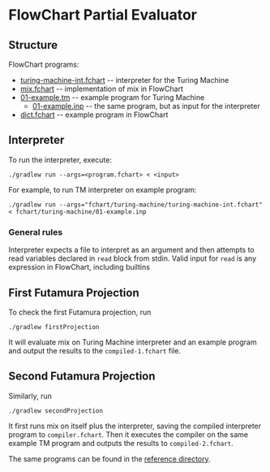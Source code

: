 # FlowChart Partial Evaluator

## Structure 
FlowChart programs:
- [turing-machine-int.fchart](fchart/turing-machine/turing-machine-int.fchart) -- interpreter for the Turing Machine
- [mix.fchart](fchart/mix.fchart) -- implementation of mix in FlowChart
- [01-example.tm](fchart/turing-machine/01-example.tm) -- example program for Turing Machine
  - [01-example.inp](fchart/turing-machine/01-example.inp) -- the same program, but as input for the interpreter
- [dict.fchart](fchart/dict.fchart) -- example program in FlowChart

## Interpreter 

To run the interpreter, execute:
```
./gradlew run --args=<program.fchart> < <input>
```

For example, to run TM interpreter on example program:
```
./gradlew run --args="fchart/turing-machine/turing-machine-int.fchart" < fchart/turing-machine/01-example.inp
```

### General rules 
Interpreter expects a file to interpret as an argument and then attempts to read variables declared in `read` block
from stdin. Valid input for `read` is any expression in FlowChart, including builtins

## First Futamura Projection

To check the first Futamura projection, run

```
./gradlew firstProjection
```

It will evaluate mix on Turing Machine interpreter and an example program and output the results to the `compiled-1.fchart` file. 

## Second Futamura Projection

Similarly, run 
```
./gradlew secondProjection
```

It first runs mix on itself plus the interpreter, saving the compiled interpreter program to `compiler.fchart`.
Then it executes the compiler on the same example TM program and outputs the results to `compiled-2.fchart`.

The same programs can be found in the [reference directory](fchart/reference). 